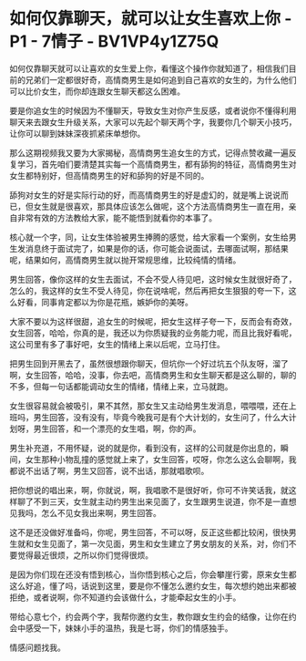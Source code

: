 # 如何仅靠聊天，就可以让女生喜欢上你 - P1 - 7情子 - BV1VP4y1Z75Q

如何仅靠聊天就可以让喜欢的女生爱上你，看懂这个操作你就知道了，相信我们目前的兄弟们一定都很好奇，高情商男生是如何追到自己喜欢的女生的，为什么他们可以比价女生，而你却连跟女生聊天都这么困难。

要是你追女生的时候因为不懂聊天，导致女生对你产生反感，或者说你不懂得利用聊天来去跟女生升级关系，大家可以先起个聊天两个字，我要你几个聊天小技巧，让你可以聊到妹妹深夜抓紧床单想你。

那么这期视频我又要为大家揭秘，高情商男生追女生的方式，记得点赞收藏一遍反复学习，首先咱们要清楚其实每一个高情商男生，都有舔狗的特征，高情商男生对女生都特别好，但高情商男生的好和舔狗的好是不同的。

舔狗对女生的好是实际行动的好，而高情商男生的好是虚幻的，就是嘴上说说而已，但女生就是很喜欢，那具体应该怎么做呢，这个方法高情商男生一直在用，亲自非常有效的方法教给大家，能不能悟到就看你的本事了。

核心就一个字，同，让女生体验被男生捧腾的感觉，给大家看一个案例，女生给男生发消息终于面试完了，如果是你的话，你可能会说面试，去哪面试啊，那结果呢，结果如何，高情商男生就以抛开常规思维，比较纯情的情绪。

男生回答，像你这样的女生去面试，不会不受人待见吧，这时候女生就很好奇了，怎么的，我这样的女生不受人待见，你在说啥呢，然后再把女生狠狠的夸一下，这么好看，同事肯定都以为你是花瓶，嫉妒你的美呀。

大家不要以为这样很甜，追女生的时候呢，把女生这样子夸一下，反而会有奇效，女生回答，哈哈，你真的是，我还以为你质疑我的业务能力呢，而且比我好看呢，这公司里有多了事好吧，女生的情绪上来以后呢，立马打住。

把男生回到开黑去了，虽然很想跟你聊天，但坑你一个好过坑五个队友呀，溜了啊，女生回答，哈哈，没事，你去吧，高情商男生和女生聊天都是这么聊的，聊的不多，但每一句话都能调动女生的情绪，情绪上来，立马就跑。

女生很容易就会被吸引，果不其然，那女生又主动给男生发消息，喂喂喂，还在上班吗，男生回答，没有没有，毕竟今晚我可是有个大计划的，女生问了，什么大计划呀，男生回答，和一个漂亮的女生唱，啊，你的声。

男生补充道，不用怀疑，说的就是你，看到没有，这样的公司就是你出息的，瞬间，女生那种小物乱撞的感觉就上来了，女生回答，哎呀，你怎么这么会聊啊，我都说不出话了啊，男生又回答，说不出话，那就唱歌呗。

把你想说的唱出来，啊，你就说，啊，我唱歌不是很好听，你可不许笑话我，就这样聊了不到三天，女生就主动约男生出来见面了，女生跟男生说道，你不是一直想见我吗，怎么不见女我出来啊，男生回答。

这不是还没做好准备吗，你呢，男生回答，不可以呀，反正这些都比较闲，很快男生就和女生见面了，第一次见面，男生和女生建立了男女朋友的关系，对，你们不要觉得最近很烦，之所以你们觉得很烦。

是因为你们现在还没有悟到核心，当你悟到核心之后，你会攀崖行雾，原来女生都这么好追，懂了吗，话说到这里，要是你不懂怎么邀约女生，每次想约她出来都被拒绝，或者说啊，你不知道约会该做什么，才能牵起女生的小手。

带给心意七个，约会两个字，我帮你邀约女生，教你跟女生约会的结像，让你在约会中感受一下，妹妹小手的温热，我是七哥，你们的情感独手。

情感问题找我。